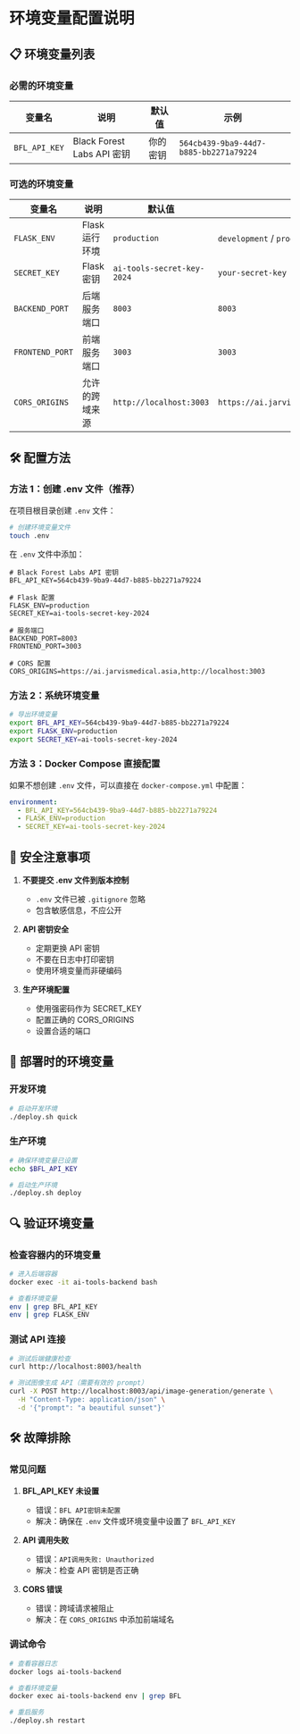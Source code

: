 # 环境变量配置说明

## 📋 环境变量列表

### 必需的环境变量

| 变量名        | 说明                       | 默认值   | 示例                                   |
| ------------- | -------------------------- | -------- | -------------------------------------- |
| `BFL_API_KEY` | Black Forest Labs API 密钥 | 你的密钥 | `564cb439-9ba9-44d7-b885-bb2271a79224` |

### 可选的环境变量

| 变量名          | 说明           | 默认值                     | 示例                                                  |
| --------------- | -------------- | -------------------------- | ----------------------------------------------------- |
| `FLASK_ENV`     | Flask 运行环境 | `production`               | `development` / `production`                          |
| `SECRET_KEY`    | Flask 密钥     | `ai-tools-secret-key-2024` | `your-secret-key`                                     |
| `BACKEND_PORT`  | 后端服务端口   | `8003`                     | `8003`                                                |
| `FRONTEND_PORT` | 前端服务端口   | `3003`                     | `3003`                                                |
| `CORS_ORIGINS`  | 允许的跨域来源 | `http://localhost:3003`    | `https://ai.jarvismedical.asia,http://localhost:3003` |

## 🛠️ 配置方法

### 方法 1：创建 .env 文件（推荐）

在项目根目录创建 `.env` 文件：

```bash
# 创建环境变量文件
touch .env
```

在 `.env` 文件中添加：

```env
# Black Forest Labs API 密钥
BFL_API_KEY=564cb439-9ba9-44d7-b885-bb2271a79224

# Flask 配置
FLASK_ENV=production
SECRET_KEY=ai-tools-secret-key-2024

# 服务端口
BACKEND_PORT=8003
FRONTEND_PORT=3003

# CORS 配置
CORS_ORIGINS=https://ai.jarvismedical.asia,http://localhost:3003
```

### 方法 2：系统环境变量

```bash
# 导出环境变量
export BFL_API_KEY=564cb439-9ba9-44d7-b885-bb2271a79224
export FLASK_ENV=production
export SECRET_KEY=ai-tools-secret-key-2024
```

### 方法 3：Docker Compose 直接配置

如果不想创建 `.env` 文件，可以直接在 `docker-compose.yml` 中配置：

```yaml
environment:
  - BFL_API_KEY=564cb439-9ba9-44d7-b885-bb2271a79224
  - FLASK_ENV=production
  - SECRET_KEY=ai-tools-secret-key-2024
```

## 🔐 安全注意事项

1. **不要提交 .env 文件到版本控制**

   - `.env` 文件已被 `.gitignore` 忽略
   - 包含敏感信息，不应公开

2. **API 密钥安全**

   - 定期更换 API 密钥
   - 不要在日志中打印密钥
   - 使用环境变量而非硬编码

3. **生产环境配置**
   - 使用强密码作为 SECRET_KEY
   - 配置正确的 CORS_ORIGINS
   - 设置合适的端口

## 🚀 部署时的环境变量

### 开发环境

```bash
# 启动开发环境
./deploy.sh quick
```

### 生产环境

```bash
# 确保环境变量已设置
echo $BFL_API_KEY

# 启动生产环境
./deploy.sh deploy
```

## 🔍 验证环境变量

### 检查容器内的环境变量

```bash
# 进入后端容器
docker exec -it ai-tools-backend bash

# 查看环境变量
env | grep BFL_API_KEY
env | grep FLASK_ENV
```

### 测试 API 连接

```bash
# 测试后端健康检查
curl http://localhost:8003/health

# 测试图像生成 API（需要有效的 prompt）
curl -X POST http://localhost:8003/api/image-generation/generate \
  -H "Content-Type: application/json" \
  -d '{"prompt": "a beautiful sunset"}'
```

## 🛠️ 故障排除

### 常见问题

1. **BFL_API_KEY 未设置**

   - 错误：`BFL API密钥未配置`
   - 解决：确保在 `.env` 文件或环境变量中设置了 `BFL_API_KEY`

2. **API 调用失败**

   - 错误：`API调用失败: Unauthorized`
   - 解决：检查 API 密钥是否正确

3. **CORS 错误**
   - 错误：跨域请求被阻止
   - 解决：在 `CORS_ORIGINS` 中添加前端域名

### 调试命令

```bash
# 查看容器日志
docker logs ai-tools-backend

# 查看环境变量
docker exec ai-tools-backend env | grep BFL

# 重启服务
./deploy.sh restart
```
